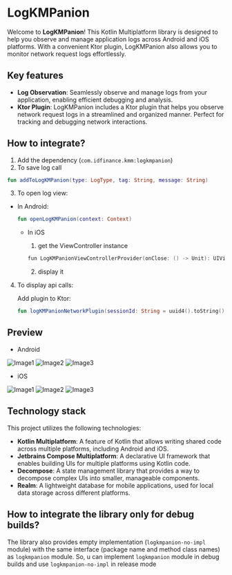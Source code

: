 # LogKMPanion

Welcome to **LogKMPanion**!
This Kotlin Multiplatform library is designed to help you observe and manage application logs
across Android and iOS platforms.
With a convenient Ktor plugin, LogKMPanion also allows you to monitor network
request logs effortlessly.

## Key features

- **Log Observation**: Seamlessly observe and manage logs from your application, enabling efficient
  debugging and analysis.
- **Ktor Plugin**: LogKMPanion includes a Ktor plugin that helps you observe network request logs in
  a streamlined and organized manner. Perfect for tracking and debugging network interactions.

## How to integrate?

1) Add the dependency (`com.idfinance.kmm:logkmpanion`)
2) To save log call

```Kotlin
fun addToLogKMPanion(type: LogType, tag: String, message: String)
```

3) To open log view:

- In Android:

  ```Kotlin
  fun openLogKMPanion(context: Context)
  ```

    - In iOS

        1) get the ViewController instance

      ```Swift
      fun LogKMPanionViewControllerProvider(onClose: () -> Unit): UIViewController
      ```

        2) display it

4) To display api calls:

   Add plugin to Ktor:

    ```Kotlin
    fun logKMPanionNetworkPlugin(sessionId: String = uuid4().toString()) //sessionId argument should be passed in case you have multiple http clients
    ```

## Preview

- Android

![Image1](screenshots/Screenshot_Android_1.png)
![Image2](screenshots/Screenshot_Android_2.png)
![Image3](screenshots/Screenshot_Android_3.png)

- iOS

![Image1](screenshots/Screenshot_iOS_1.png)
![Image2](screenshots/Screenshot_iOS_2.png)
![Image3](screenshots/Screenshot_iOS_3.png)

## Technology stack

This project utilizes the following technologies:

- **Kotlin Multiplatform**: A feature of Kotlin that allows writing shared code across multiple platforms, including Android and iOS. 
- **Jetbrains Compose Multiplatform**: A declarative UI framework that enables building UIs for multiple platforms using Kotlin code. 
- **Decompose**: A state management library that provides a way to decompose complex UIs into smaller, manageable components. 
- **Realm**: A lightweight database for mobile applications, used for local data storage across different platforms.

## How to integrate the library only for debug builds?

The library also provides empty implementation (`logkmpanion-no-impl` module) with the same
interface (package name and method class names) as `logkmpanion` module.
So, u can implement `logkmpanion` module in debug builds and use `logkmpanion-no-impl` in release mode
